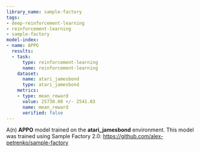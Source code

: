 ```yaml
---
library_name: sample-factory
tags:
- deep-reinforcement-learning
- reinforcement-learning
- sample-factory
model-index:
- name: APPO
  results:
  - task:
      type: reinforcement-learning
      name: reinforcement-learning
    dataset:
      name: atari_jamesbond
      type: atari_jamesbond
    metrics:
    - type: mean_reward
      value: 25730.00 +/- 2541.03
      name: mean_reward
      verified: false
---
```


A(n) **APPO** model trained on the **atari_jamesbond** environment.
This model was trained using Sample Factory 2.0: https://github.com/alex-petrenko/sample-factory
    